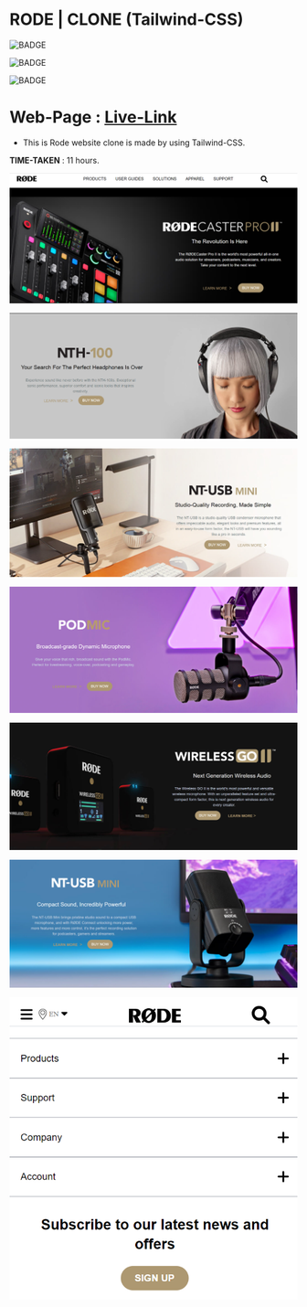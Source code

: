 # RODE | CLONE (Tailwind-CSS)

![BADGE](https://img.shields.io/badge/iNeuron-LCO-orange)

![BADGE](https://img.shields.io/badge/-WEB%20DEVELOPMENT-GREEN)

![BADGE](https://img.shields.io/badge/-SHRAVYA%20SARUGU-FF69B4) 

# Web-Page : [Live-Link](https://rodeclone-tailwindcss.netlify.app/)

- This is Rode website clone is made by using Tailwind-CSS.

**TIME-TAKEN** : 11 hours.

![IMAGE](./assets/Screenshot%202022-08-25%20174246.png)

![IMAGE](./assets/2.png)

![IMAGE](./assets/3.png)

![IMAGE](./assets/4.png)

![IMAGE](./assets/6.png)

![IMAGE](./assets/7.png)

![IMAGE](./assets/8.png)
